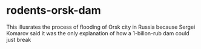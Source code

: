 # rodents-orsk-dam
This illusrates the process of flooding of Orsk city in Russia because Sergei Komarov said it was the only explanation of how a 1-billon-rub dam could just break

